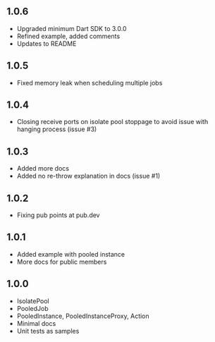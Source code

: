 ## 1.0.6
- Upgraded minimum Dart SDK to 3.0.0
- Refined example, added comments
- Updates to README

## 1.0.5
- Fixed memory leak when scheduling multiple jobs

## 1.0.4
- Closing receive ports on isolate pool stoppage to avoid issue with hanging process (issue #3)

## 1.0.3
- Added more docs
- Added no re-throw explanation in docs (issue #1)

## 1.0.2
- Fixing pub points at pub.dev

## 1.0.1
- Added example with pooled instance
- More docs for public members

## 1.0.0
- IsolatePool
- PooledJob
- PooledInstance, PooledInstanceProxy, Action
- Minimal docs
- Unit tests as samples